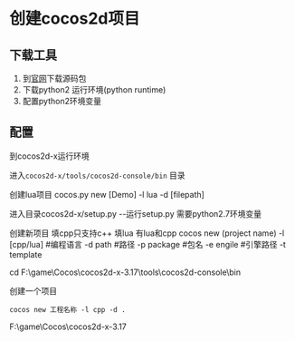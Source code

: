 # 创建cocos2d项目

## 下载工具

1. 到[官网](http://www.cocos2d-x.org/)下载源码包
2. 下载python2 运行环境(python runtime)
3. 配置python2环境变量

## 配置

到cocos2d-x运行环境



进入`cocos2d-x/tools/cocos2d-console/bin`  目录

创建lua项目 cocos.py new [Demo] -l lua -d [filepath]


进入目录cocos2d-x/setup.py  --运行setup.py 需要python2.7环境变量

创建新项目 
填cpp只支持c++ 填lua 有lua和cpp
cocos new (project name) 
-l [cpp/lua] #编程语言
-d path #路径
-p package #包名
-e engile #引擎路径
-t template

cd F:\game\Cocos\cocos2d-x-3.17\tools\cocos2d-console\bin

创建一个项目

````shell
cocos new 工程名称 -l cpp -d .
````



F:\game\Cocos\cocos2d-x-3.17  